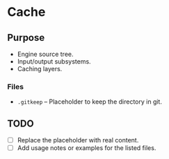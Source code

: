 # Cache

## Purpose
- Engine source tree.
- Input/output subsystems.
- Caching layers.

### Files
- `.gitkeep` – Placeholder to keep the directory in git.

## TODO
- [ ] Replace the placeholder with real content.
- [ ] Add usage notes or examples for the listed files.
